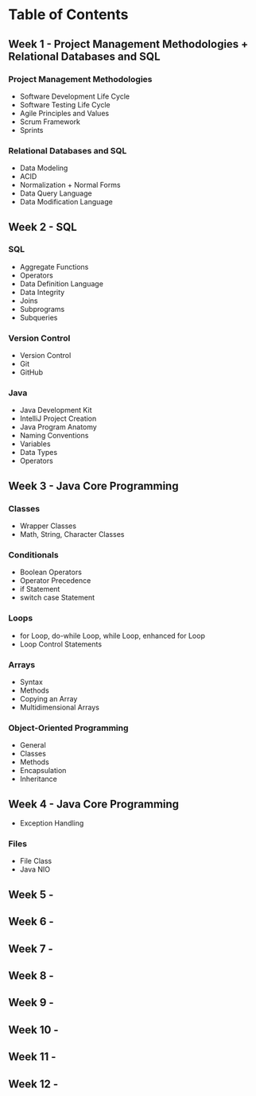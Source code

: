 # Table of Contents

## Week 1 - Project Management Methodologies + Relational Databases and SQL
### Project Management Methodologies
- Software Development Life Cycle
- Software Testing Life Cycle
- Agile Principles and Values
- Scrum Framework
- Sprints  

### Relational Databases and SQL
- Data Modeling
- ACID
- Normalization + Normal Forms
- Data Query Language
- Data Modification Language

## Week 2 - SQL
### SQL
- Aggregate Functions
- Operators
- Data Definition Language
- Data Integrity
- Joins
- Subprograms
- Subqueries

### Version Control
- Version Control
- Git
- GitHub  

### Java
- Java Development Kit
- IntelliJ Project Creation
- Java Program Anatomy
- Naming Conventions
- Variables
- Data Types
- Operators

## Week 3 - Java Core Programming
### Classes
- Wrapper Classes
- Math, String, Character Classes

### Conditionals
- Boolean Operators
- Operator Precedence
- if Statement
- switch case Statement  

### Loops
- for Loop, do-while Loop, while Loop, enhanced for Loop
- Loop Control Statements

### Arrays
- Syntax
- Methods
- Copying an Array
- Multidimensional Arrays

### Object-Oriented Programming
- General
- Classes
- Methods
- Encapsulation
- Inheritance

## Week 4 - Java Core Programming
- Exception Handling

### Files
- File Class
- Java NIO



## Week 5 - 
## Week 6 - 
## Week 7 - 
## Week 8 - 
## Week 9 - 
## Week 10 - 
## Week 11 - 
## Week 12 - 

